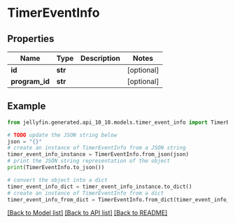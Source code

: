 # TimerEventInfo


## Properties

Name | Type | Description | Notes
------------ | ------------- | ------------- | -------------
**id** | **str** |  | [optional] 
**program_id** | **str** |  | [optional] 

## Example

```python
from jellyfin.generated.api_10_10.models.timer_event_info import TimerEventInfo

# TODO update the JSON string below
json = "{}"
# create an instance of TimerEventInfo from a JSON string
timer_event_info_instance = TimerEventInfo.from_json(json)
# print the JSON string representation of the object
print(TimerEventInfo.to_json())

# convert the object into a dict
timer_event_info_dict = timer_event_info_instance.to_dict()
# create an instance of TimerEventInfo from a dict
timer_event_info_from_dict = TimerEventInfo.from_dict(timer_event_info_dict)
```
[[Back to Model list]](README.md#documentation-for-models) [[Back to API list]](README.md#documentation-for-api-endpoints) [[Back to README]](README.md)


